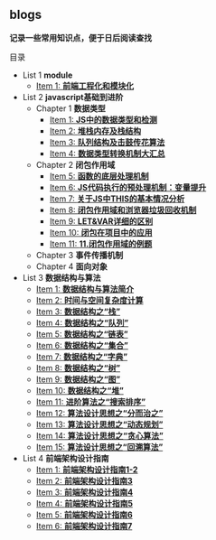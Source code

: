 ## blogs
**记录一些常用知识点，便于日后阅读查找**

目录
+ List 1 **module**
  + [Item 1: **前端工程化和模块化**](module/module.md)
+ List 2 **javascript基础到进阶**
  +  Chapter 1 **数据类型**
     + [Item 1: **JS中的数据类型和检测**](javascript/1.JS中的数据类型和检测.md)
     + [Item 2: **堆栈内存及栈结构**](javascript/2.堆栈内存及栈结构.md)
     + [Item 3: **队列结构及击鼓传花算法**](javascript/3.队列结构及击鼓传花算法.md)
     + [Item 4: **数据类型转换机制大汇总**](javascript/4.数据类型转换机制大汇总.md)
  + Chapter 2 **闭包作用域**
    + [Item 5: **函数的底层处理机制**](javascript/5.函数的底层处理机制.md)
    + [Item 6: **JS代码执行的预处理机制：变量提升**](javascript/6.JS代码执行的预处理机制"变量提升".md)
    + [Item 7: **关于JS中THIS的基本情况分析**](javascript/7.关于JS中THIS的基本情况分析.md)
    + [Item 8: **闭包作用域和浏览器垃圾回收机制**](javascript/8.闭包作用域和浏览器垃圾回收机制.md)
    + [Item 9: **LET&VAR详细的区别**](javascript/9.LET&VAR详细的区别.md)
    + [Item 10: **闭包在项目中的应用**](javascript/10.闭包在项目中的应用.md)
    + [Item 11: **11.闭包作用域的例题**](javascript/11.闭包作用域的例题.md)
  + Chapter 3 **事件传播机制**
  + Chapter 4 **面向对象**
+ List 3 **数据结构与算法**
  + [Item 1: **数据结构与算法简介**](algorithms/1.数据结构与算法简介.md)
  + [Item 2: **时间与空间复杂度计算**](algorithms/2.时间与空间复杂度计算.md)
  + [Item 3: **数据结构之“栈”**](algorithms/3.数据结构之“栈”.md)
  + [Item 4: **数据结构之“队列”**](algorithms/4.数据结构之“队列”.md)
  + [Item 5: **数据结构之“链表”**](algorithms/5.数据结构之“链表”.md)
  + [Item 6: **数据结构之“集合”**](algorithms/6.数据结构之“集合”.md)
  + [Item 7: **数据结构之“字典”**](algorithms/7.数据结构之“字典”.md)
  + [Item 8: **数据结构之“树”**](algorithms/8.数据结构之“树”.md)
  + [Item 9: **数据结构之“图”**](algorithms/9.数据结构之“图”.md)
  + [Item 10: **数据结构之“堆”**](algorithms/10.数据结构之“堆”.md)
  + [Item 11: **进阶算法之“搜索排序”**](algorithms/11.进阶算法之“搜索排序”.md)
  + [Item 12: **算法设计思想之“分而治之”**](algorithms/12.算法设计思想之“分而治之”.md)
  + [Item 13: **算法设计思想之“动态规划”**](algorithms/13.算法设计思想之“动态规划”.md)
  + [Item 14: **算法设计思想之“贪心算法”**](algorithms/14.算法设计思想之“贪心算法”.md)
  + [Item 15: **算法设计思想之“回溯算法”**](algorithms/15.算法设计思想之“回溯算法”.md)
+ List 4 **前端架构设计指南**
  + [Item 1: **前端架构设计指南1-2**](architecture/1.前端架构设计指南1-2.md)
  + [Item 2: **前端架构设计指南3**](architecture/3.前端架构设计指南3.md)
  + [Item 3: **前端架构设计指南4**](architecture/4.前端架构设计指南4.md)
  + [Item 4: **前端架构设计指南5**](architecture/5.前端架构设计指南5.md)
  + [Item 5: **前端架构设计指南6**](architecture/6.前端架构设计指南6.md)
  + [Item 6: **前端架构设计指南7**](architecture/7.前端架构设计指南7.md)